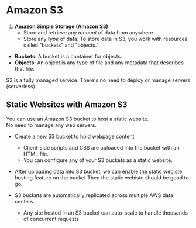 
# Amazon S3

1. **Amazon Simple Storage (Amazon S3)**
    - Store and retrieve any *amount* of data from anywhere.
    - Store any *type* of data.
To store data in S3, you work with resources called "buckets" and "objects."
* **Buckets**: A bucket is a container for objects.  
* **Objects**: An object is any type of file and any metadata that describes that file.  

S3 is a fully managed service. There's no need to deploy or manage servers (serverless).  

## Static Websites with Amazon S3
You can use an Amazon S3 bucket to host a static website.  
No need to manage any web servers.  
- Create a new S3 bucket to hold webpage content
  * Client-side scripts and CSS are uploaded into the bucket with an HTML file.  
  * You can configure any of your S3 buckets as a static website.  
- After uploading data into S3 bucket, we can enable the static webiste hosting
  feature on the bucket
Then the static webiste should be good to go.  

- S3 buckets are automatically replicated across multiple AWS data centers
    - Any site hosted in an S3 bucket can auto-scale to handle thousands of concurrent requests




